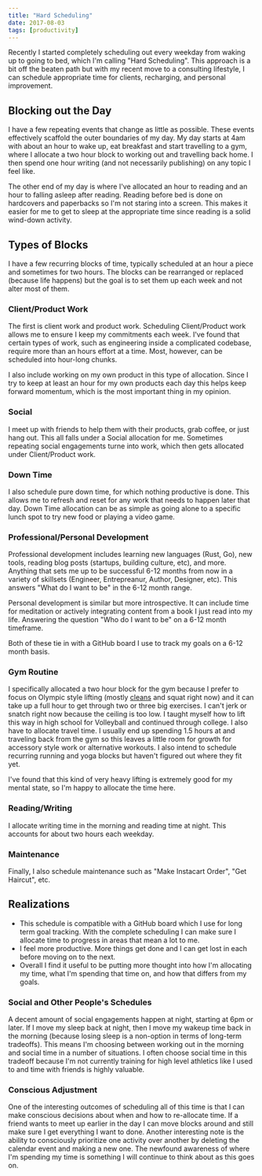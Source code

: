 ```yaml
---
title: "Hard Scheduling"
date: 2017-08-03
tags: [productivity]
---
```


Recently I started completely scheduling out every weekday from waking
up to going to bed, which I'm calling "Hard Scheduling". This approach
is a bit off the beaten path but with my recent move to a consulting
lifestyle, I can schedule appropriate time for clients, recharging,
and personal improvement.

## Blocking out the Day

I have a few repeating events that change as little as possible. These
events effectively scaffold the outer boundaries of my day. My day
starts at 4am with about an hour to wake up, eat breakfast and start
travelling to a gym, where I allocate a two hour block to working out
and travelling back home. I then spend one hour writing (and not
necessarily publishing) on any topic I feel like.

The other end of my day is where I've allocated an hour to reading and
an hour to falling asleep after reading. Reading before bed is done on
hardcovers and paperbacks so I'm not staring into a screen. This makes
it easier for me to get to sleep at the appropriate time since reading
is a solid wind-down activity.

## Types of Blocks

I have a few recurring blocks of time, typically scheduled at an hour
a piece and sometimes for two hours. The blocks can be rearranged or
replaced (because life happens) but the goal is to set them up each
week and not alter most of them.

### Client/Product Work

The first is client work and product work. Scheduling Client/Product
work allows me to ensure I keep my commitments each week. I've found
that certain types of work, such as engineering inside a complicated
codebase, require more than an hours effort at a time. Most, however,
can be scheduled into hour-long chunks.

I also include working on my own product in this type of
allocation. Since I try to keep at least an hour for my own products
each day this helps keep forward momentum, which is the most important
thing in my opinion.

### Social

I meet up with friends to help them with their products, grab coffee,
or just hang out. This all falls under a Social allocation for
me. Sometimes repeating social engagements turne into work, which then
gets allocated under Client/Product work.

### Down Time

I also schedule pure down time, for which nothing productive is
done. This allows me to refresh and reset for any work that needs to
happen later that day. Down Time allocation can be as simple as going
alone to a specific lunch spot to try new food or playing a video
game.

### Professional/Personal Development

Professional development includes learning new languages (Rust, Go),
new tools, reading blog posts (startups, building culture, etc), and
more. Anything that sets me up to be successful 6-12 months from
now in a variety of skillsets (Engineer, Entrepreanur, Author,
Designer, etc). This answers "What do I want to be" in the 6-12 month
range.

Personal development is similar but more introspective. It can
include time for meditation or actively integrating content from a
book I just read into my life. Answering the question "Who do I want
to be" on a 6-12 month timeframe.

Both of these tie in with a GitHub board I use to track my goals on a
6-12 month basis.

### Gym Routine

I specifically allocated a two hour block for the gym because I prefer
to focus on Olympic style lifting (mostly [cleans][cleans] and squat
right now) and it can take up a full hour to get through two or three
big exercises. I can't jerk or snatch right now because the ceiling is
too low. I taught myself how to lift this way in high school for
Volleyball and continued through college. I also have to allocate
travel time. I usually end up spending 1.5 hours at and traveling back
from the gym so this leaves a little room for growth for accessory
style work or alternative workouts. I also intend to schedule
recurring running and yoga blocks but haven't figured out where they
fit yet.

I've found that this kind of very heavy lifting is extremely good for
my mental state, so I'm happy to allocate the time here.

### Reading/Writing

I allocate writing time in the morning and reading time at night. This
accounts for about two hours each weekday.

### Maintenance

Finally, I also schedule maintenance such as "Make Instacart Order",
"Get Haircut", etc.

## Realizations

* This schedule is compatible with a GitHub board which I use for long
  term goal tracking. With the complete scheduling I can make sure I
  allocate time to progress in areas that mean a lot to me.
* I feel more productive. More things get done and I can get lost in
  each before moving on to the next.
* Overall I find it useful to be putting more thought into how I'm
  allocating my time, what I'm spending that time on, and how that
  differs from my goals.

### Social and Other People's Schedules

A decent amount of social engagements happen at night, starting at 6pm
or later. If I move my sleep back at night, then I move my wakeup time
back in the morning (because losing sleep is a non-option in terms of
long-term tradeoffs). This means I'm choosing between working out in
the morning and social time in a number of situations. I often choose
social time in this tradeoff because I'm not currently training for
high level athletics like I used to and time with friends is highly
valuable.

### Conscious Adjustment

One of the interesting outcomes of scheduling all of this time is that
I can make conscious decisions about when and how to re-allocate
time. If a friend wants to meet up earlier in the day I can move
blocks around and still make sure I get everything I want to
done. Another interesting note is the ability to consciously
prioritize one activity over another by deleting the calendar event
and making a new one. The newfound awareness of where I'm spending my
time is something I will continue to think about as this goes on.

[cleans]: https://www.youtube.com/watch?v=mEyoH5FV03s
